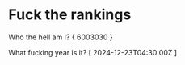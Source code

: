 # Fuck the rankings

Who the hell am I?
{ 6003030 }

What fucking year is it?
[ 2024-12-23T04:30:00Z ]
